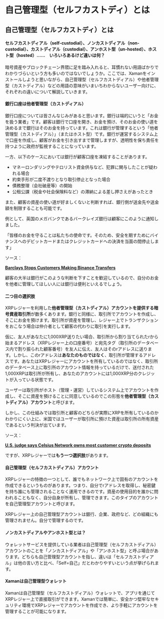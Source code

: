 # 自己管理型（セルフカストディ）とは

##

## 自己管理型（セルフカストディ）とは

#### セルフカストディアル（self-custodial）、ノンカストディアル（non-custodial）、カストディアル（custodial）、アンホスト型（un-hosted）、ホスト型（hosted）……　いろいろあるけど違いは何？

暗号資産やブロックチェーン界隈に足を踏み入れると、耳慣れない用語ばかりでわかりづらいという方も多いのではないでしょうか。ここでは、Xamanをインストールしようと思いながら、自己管理型（セルフカストディアル）や他者管理型（カストディアル）などの用語の意味がいまいちわからないユーザー向けに、それぞれの違いについて解説していきます。

#### **銀行口座は他者管理型（カストディアル）**

銀行口座については皆さんなじみがあると思います。銀行は端的にいうと「お金を扱う業者」です。顧客は銀行で口座を開き、お金を預け、そのお金の使い道を決めるまで銀行はそのお金を持っています。これは銀行が管理するという「他者管理型（カストディアル）」（またはホスト型）です。銀行が運営するシステム上で口座を作成し、顧客がお金を引き出すまで管理しますが、透明性を保ち責任を持つように政府が監視することになっています。

一方、以下のケースにおいては銀行が顧客口座を凍結することがあります。

* マネーロンダリングやテロリスト資金供与など、犯罪に関与したことが疑われる場合
* 約束手形が二度不渡りとなり取引停止となった場合
* 債務整理（会社破産等）の開始
* 公租公課（税金や社会保険料など）の滞納による差し押さえがあったとき

また、顧客の資産の使い道が好ましくないと判断すれば、銀行側が送金先や送金額を制限することも可能です。

例として、英国のメガバンクであるバークレイズ銀行は顧客にこのように通知しました。

「皆様のお金を守ることは私たちの使命です。そのため、安全を期すためにバイナンスへのデビットカードまたはクレジットカードへの決済を当面の間停止します」

ソース：

[**Barclays Stops Customers Making Binance Transfers**](https://www.forbes.com/uk/advisor/personal-finance/2021/07/06/barclays-stops-customers-making-binance-transfers/)

顧客の大半は銀行がこのような判断を下すことを歓迎しているので、自分のお金を他者に管理してほしい人には銀行は便利といえるでしょう。

#### **二つ目の選択肢**

XRPレジャーを利用した**他者管理型（カストディアル）アカウントを提供する暗号資産取引所**が数多くあります。銀行と同様に、取引所でアカウントを作成し、そこにお金を預けます。取引所が資産を管理し、レジャー上でトランザクションをおこなう場合は仲介者として顧客の代わりに取引を実行します。

仮に、友人があなたに1,000XRP送りたい場合、取引所から割り当てられたrから始まるアドレス（XRPレジャー上の口座番号）と宛先タグ（取引所のデータベース内で割り振られた顧客番号）を友人に伝え、友人はそのrアドレスに送ります。しかし、このrアドレスは**あなたのものではなく**、取引所が管理するアドレスです。あなたはXRPレジャーにアカウントを所有しているのではなく、取引所のデータベース上に取引所のアカウント情報を持っているだけで、送付された1,000XRPは取引所が所有し、あなたのアカウントには1,000XRP分のクレジットが入っている状態です。

ユーザーは取引所がホスト（管理・運営）しているシステム上でアカウントを作成し、そこに資産を預けることに同意しているのでこの形態を**他者管理型（カストディアル）アカウント**と呼びます。

しかし、この仕組みでは取引所と顧客のどちらが実際にXRPを所有しているのかわかりにくい上に、米国ではユーザーが取引所に預けた資産は取引所の所有資産であるという判決が出ています。

ソース：

[**U.S. judge says Celsius Network owns most customer crypto deposits**](https://www.reuters.com/business/finance/us-judge-says-celsius-network-owns-most-customer-crypto-deposits-2023-01-05/)

ですが、XRPレジャーでは**もう一つ選択肢**があります。

#### 自己管理型（セルフカストディアル）アカウント

XRPレジャーの特徴の一つとして、誰でもネットワーク上で固有のアカウントを作成できるというものがあります。つまり、自分でrアドレスを取得し、秘密鍵を持ち誰にも管理されることなく運用できるのです。資産の使用目的を誰かに問われることもなく、自分自身が所有し、管理できます。このタイプのアカウントを自己管理型アカウントと呼びます。

XRPレジャー上の自己管理型アカウントは銀行、企業、政府など、どの組織にも管理されません。自分で管理するのです。

#### ノンカストディアルやアンホスト型とは？

ウォレットサービスを提供している業者は自己管理型（セルフカストディアル）アカウントのことを「ノンカストディアル」や「アンホスト型」と呼ぶ場合があります。どちらも自己管理型アカウントを指し、違いは「セルフカストディアル」は他の言い方と比べ、「Self=自己」だとわかりやすいという点が挙げられます。

#### Xamanは自己管理型ウォレット

Xamanは自己管理型（セルフカストディアル）ウォレットで、アプリを通じてXRPレジャー上で直接取引ができます。Xamanでは簡単に、安全かつ堅牢なセキュリティ環境でXRPレジャーでアカウントを作成でき、より手軽にアカウントを管理することが可能になります。
